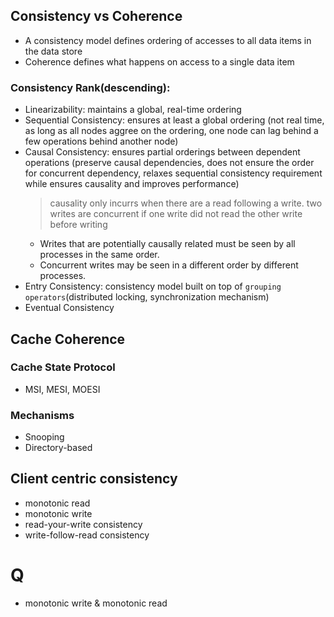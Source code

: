 ## Consistency vs Coherence
- A consistency model defines ordering of accesses to all data items in the data store
- Coherence defines what happens on access to a single data item

### Consistency Rank(descending):
- Linearizability: maintains a global, real-time ordering
- Sequential Consistency: ensures at least a global ordering (not real time, as long as all nodes aggree on the ordering, one node can lag behind a few operations behind another node)
- Causal Consistency: ensures partial orderings between dependent operations (preserve causal dependencies, does not ensure the order for concurrent dependency, relaxes sequential consistency requirement while ensures causality and improves performance)
   > causality only incurrs when there are a read following a write. two writes are concurrent if one write did not read the other write before writing
   - Writes that are potentially causally related must be seen by all processes in the same order. 
   - Concurrent writes may be seen in a different order by different processes.
- Entry Consistency: consistency model built on top of `grouping operators`(distributed locking, synchronization mechanism)
- Eventual Consistency

## Cache Coherence
### Cache State Protocol
- MSI, MESI, MOESI
### Mechanisms
- Snooping
- Directory-based


## Client centric consistency
- monotonic read
- monotonic write
- read-your-write consistency
- write-follow-read consistency


# Q
- monotonic write & monotonic read



